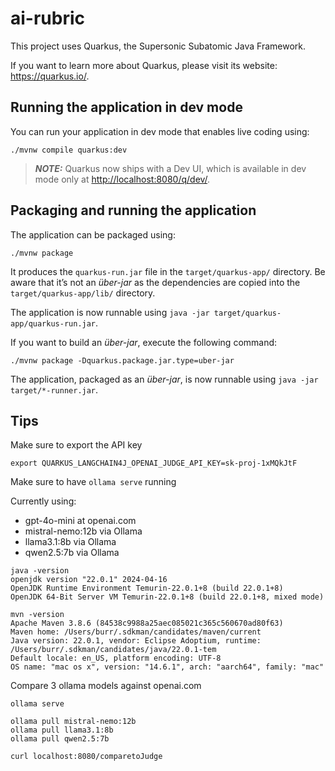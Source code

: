 # ai-rubric

This project uses Quarkus, the Supersonic Subatomic Java Framework.

If you want to learn more about Quarkus, please visit its website: <https://quarkus.io/>.

## Running the application in dev mode

You can run your application in dev mode that enables live coding using:

```shell script
./mvnw compile quarkus:dev
```

> **_NOTE:_**  Quarkus now ships with a Dev UI, which is available in dev mode only at <http://localhost:8080/q/dev/>.

## Packaging and running the application

The application can be packaged using:

```shell script
./mvnw package
```

It produces the `quarkus-run.jar` file in the `target/quarkus-app/` directory.
Be aware that it’s not an _über-jar_ as the dependencies are copied into the `target/quarkus-app/lib/` directory.

The application is now runnable using `java -jar target/quarkus-app/quarkus-run.jar`.

If you want to build an _über-jar_, execute the following command:

```shell script
./mvnw package -Dquarkus.package.jar.type=uber-jar
```

The application, packaged as an _über-jar_, is now runnable using `java -jar target/*-runner.jar`.

## Tips

Make sure to export the API key
```
export QUARKUS_LANGCHAIN4J_OPENAI_JUDGE_API_KEY=sk-proj-1xMQkJtF
```

Make sure to have `ollama serve` running

Currently using:

* gpt-4o-mini at openai.com
* mistral-nemo:12b via Ollama
* llama3.1:8b via Ollama
* qwen2.5:7b via Ollama


```
java -version
openjdk version "22.0.1" 2024-04-16
OpenJDK Runtime Environment Temurin-22.0.1+8 (build 22.0.1+8)
OpenJDK 64-Bit Server VM Temurin-22.0.1+8 (build 22.0.1+8, mixed mode)
```

```
mvn -version
Apache Maven 3.8.6 (84538c9988a25aec085021c365c560670ad80f63)
Maven home: /Users/burr/.sdkman/candidates/maven/current
Java version: 22.0.1, vendor: Eclipse Adoptium, runtime: /Users/burr/.sdkman/candidates/java/22.0.1-tem
Default locale: en_US, platform encoding: UTF-8
OS name: "mac os x", version: "14.6.1", arch: "aarch64", family: "mac"
```

Compare 3 ollama models against openai.com 

```
ollama serve
```

```
ollama pull mistral-nemo:12b
ollama pull llama3.1:8b
ollama pull qwen2.5:7b
```

```
curl localhost:8080/comparetoJudge
```
